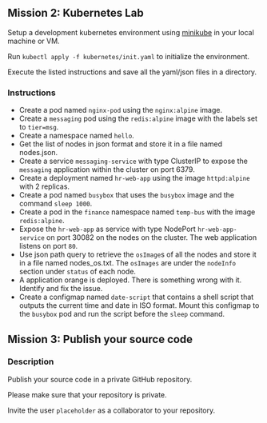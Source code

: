 ## Mission 2: Kubernetes Lab

Setup a development kubernetes environment using [minikube](https://minikube.sigs.k8s.io/docs/start/) in your local machine or VM.

Run `kubectl apply -f kubernetes/init.yaml` to initialize the environment.

Execute the listed instructions and save all the yaml/json files in a directory.

### Instructions

- Create a pod named `nginx-pod` using the `nginx:alpine` image.
- Create a `messaging` pod using the `redis:alpine` image with the labels set to `tier=msg`.
- Create a namespace named `hello`.
- Get the list of nodes in json format and store it in a file named nodes.json.
- Create a service `messaging-service` with type ClusterIP to expose the `messaging` application within the cluster on port 6379.
- Create a deployment named `hr-web-app` using the image `httpd:alpine` with 2 replicas.
- Create a pod named `busybox` that uses the `busybox` image and the command `sleep 1000`.
- Create a pod in the `finance` namespace named `temp-bus` with the image `redis:alpine`.
- Expose the `hr-web-app` as service with type NodePort `hr-web-app-service` on port 30082 on the nodes on the cluster. The web application listens on port `80`.
- Use json path query to retrieve the `osImage`s of all the nodes and store it in a file named nodes_os.txt. The `osImages` are under the `nodeInfo` section under `status` of each node.
- A application orange is deployed. There is something wrong with it. Identify and fix the issue.
- Create a configmap named `date-script` that contains a shell script that outputs the current time and date in ISO format. Mount this configmap to the `busybox` pod and run the script before the `sleep` command.

## Mission 3: Publish your source code

### Description

Publish your source code in a private GitHub repository.

Please make sure that your repository is private.

Invite the user `placeholder` as a collaborator to your repository.
